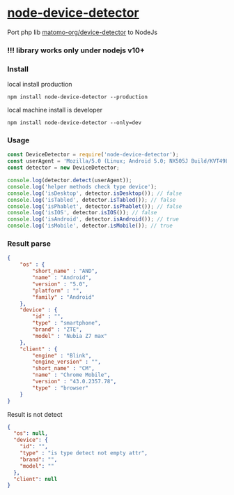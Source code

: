 # [node-device-detector](https://www.npmjs.com/package/node-device-detector)

Port php lib [matomo-org/device-detector](https://github.com/matomo-org/device-detector) to NodeJs

### !!! library works only under nodejs v10+


### Install

local install production

```
npm install node-device-detector --production
```
local machine install is developer
```
npm install node-device-detector --only=dev
```

### Usage

```js
const DeviceDetector = require('node-device-detector');
const userAgent = 'Mozilla/5.0 (Linux; Android 5.0; NX505J Build/KVT49L) AppleWebKit/537.36 (KHTML, like Gecko) Chrome/43.0.2357.78 Mobile Safari/537.36';
const detector = new DeviceDetector;

console.log(detector.detect(userAgent));
console.log('helper methods check type device');
console.log('isDesktop', detector.isDesktop()); // false
console.log('isTabled', detector.isTabled()); // false
console.log('isPhablet', detector.isPhablet()); // false
console.log('isIOS', detector.isIOS()); // false
console.log('isAndroid', detector.isAndroid()); // true
console.log('isMobile', detector.isMobile()); // true

```

### Result parse

```json
{
	"os" : {
		"short_name" : "AND",
		"name" : "Android",
		"version" : "5.0",
		"platform" : "",
		"family" : "Android"
	},
	"device" : {
		"id" : "",
		"type" : "smartphone",
		"brand" : "ZTE",
		"model" : "Nubia Z7 max"
	},
	"client" : {
		"engine" : "Blink",
		"engine_version" : "",
		"short_name" : "CM",
		"name" : "Chrome Mobile",
		"version" : "43.0.2357.78",
		"type" : "browser"
	}
}
```

Result is not detect
```json
{ 
  "os": null,
  "device": {
    "id": "",
    "type" : "is type detect not empty attr",
    "brand": "",
    "model": ""
  },
  "client": null
}
```